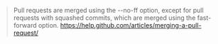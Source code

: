 > Pull requests are merged using the --no-ff option, except for pull requests with squashed commits, which are merged using the fast-forward option.
> https://help.github.com/articles/merging-a-pull-request/

